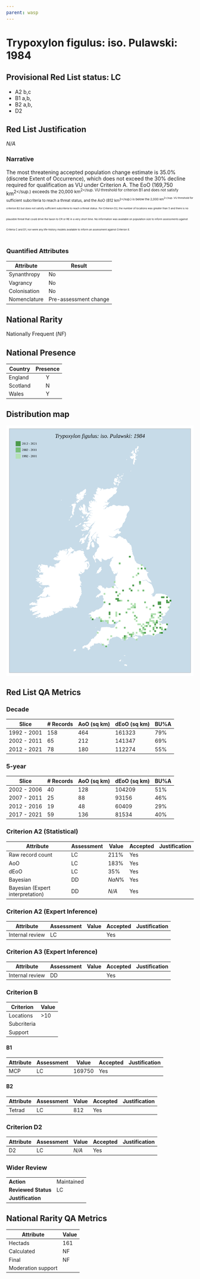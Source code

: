 ```yaml
---
parent: wasp
---
```


# Trypoxylon figulus: iso. Pulawski: 1984

## Provisional Red List status: LC
- A2 b,c
- B1 a,b, 
- B2 a,b, 
- D2

## Red List Justification
*N/A*
### Narrative


The most threatening accepted population change estimate is 35.0% (discrete Extent of Occurrence), which does not exceed the 30% decline required for qualification as VU under Criterion A. The EoO (169,750 km<sup>2</sup.) exceeds the 20,000 km<sup>2</sup. VU threshold for criterion B1 and does not satisfy sufficient subcriteria to reach a threat status, and the AoO (812 km<sup>2</sup.) is below the 2,000 km<sup>2</sup. VU threshold for criterion B2 but does not satisfy sufficient subcriteria to reach a threat status. For Criterion D2, the number of locations was greater than 5 and there is no plausible threat that could drive the taxon to CR or RE in a very short time. No information was available on population size to inform assessments against Criteria C and D1; nor were any life-history models available to inform an assessment against Criterion E.
### Quantified Attributes
|Attribute|Result|
|---|---|
|Synanthropy|No|
|Vagrancy|No|
|Colonisation|No|
|Nomenclature|Pre-assessment change|


## National Rarity
Nationally Frequent (*NF*)

## National Presence
|Country|Presence
|---|:-:|
|England|Y|
|Scotland|N|
|Wales|Y|


## Distribution map
![](../map/462.svg)

## Red List QA Metrics
### Decade
| Slice | # Records | AoO (sq km) | dEoO (sq km) |BU%A |
|---|---|---|---|---|
|1992 - 2001|158|464|161323|79%|
|2002 - 2011|65|212|141347|69%|
|2012 - 2021|78|180|112274|55%|
### 5-year
| Slice | # Records | AoO (sq km) | dEoO (sq km) |BU%A |
|---|---|---|---|---|
|2002 - 2006|40|128|104209|51%|
|2007 - 2011|25|88|93156|46%|
|2012 - 2016|19|48|60409|29%|
|2017 - 2021|59|136|81534|40%|
### Criterion A2 (Statistical)
|Attribute|Assessment|Value|Accepted|Justification
|---|---|---|---|---|
|Raw record count|LC|211%|Yes||
|AoO|LC|183%|Yes||
|dEoO|LC|35%|Yes||
|Bayesian|DD|*NaN*%|Yes||
|Bayesian (Expert interpretation)|DD|*N/A*|Yes||
### Criterion A2 (Expert Inference)
|Attribute|Assessment|Value|Accepted|Justification
|---|---|---|---|---|
|Internal review|LC||Yes||
### Criterion A3 (Expert Inference)
|Attribute|Assessment|Value|Accepted|Justification
|---|---|---|---|---|
|Internal review|DD||Yes||
### Criterion B
|Criterion| Value|
|---|---|
|Locations|>10|
|Subcriteria||
|Support||
#### B1
|Attribute|Assessment|Value|Accepted|Justification
|---|---|---|---|---|
|MCP|LC|169750|Yes||
#### B2
|Attribute|Assessment|Value|Accepted|Justification
|---|---|---|---|---|
|Tetrad|LC|812|Yes||
### Criterion D2
|Attribute|Assessment|Value|Accepted|Justification
|---|---|---|---|---|
|D2|LC|*N/A*|Yes||
### Wider Review
|  |  |
|---|---|
|**Action**|Maintained|
|**Reviewed Status**|LC|
|**Justification**||


## National Rarity QA Metrics
|Attribute|Value|
|---|---|
|Hectads|161|
|Calculated|NF|
|Final|NF|
|Moderation support||


